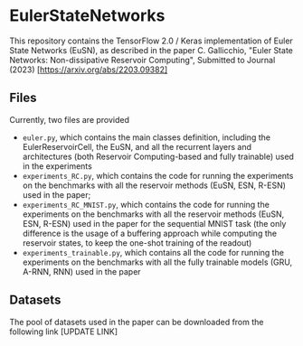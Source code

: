 # EulerStateNetworks
This repository contains the TensorFlow 2.0 / Keras implementation of Euler State Networks (EuSN), as described in the paper
C. Gallicchio, "Euler State Networks: Non-dissipative Reservoir Computing", Submitted to Journal (2023) [https://arxiv.org/abs/2203.09382] 

## Files
Currently, two files are provided
* `euler.py`, which contains the main classes definition, including the EulerReservoirCell, the EuSN, and all the recurrent layers and architectures (both Reservoir Computing-based and fully trainable) used in the experiments
* `experiments_RC.py`, which contains the code for running the experiments on the benchmarks with all the reservoir methods (EuSN, ESN, R-ESN) used in the paper;
* `experiments_RC_MNIST.py`, which contains the code for running the experiments on the benchmarks with all the reservoir methods (EuSN, ESN, R-ESN) used in the paper for the sequential MNIST task (the only difference is the usage of a buffering approach while computing the reservoir states, to keep the one-shot training of the readout)
* `experiments_trainable.py`, which contains all the code for running the experiments on the benchmarks with all the fully trainable models (GRU, A-RNN, RNN) used in the paper

## Datasets

The pool of datasets used in the paper can be downloaded from the following link 
[UPDATE LINK]
